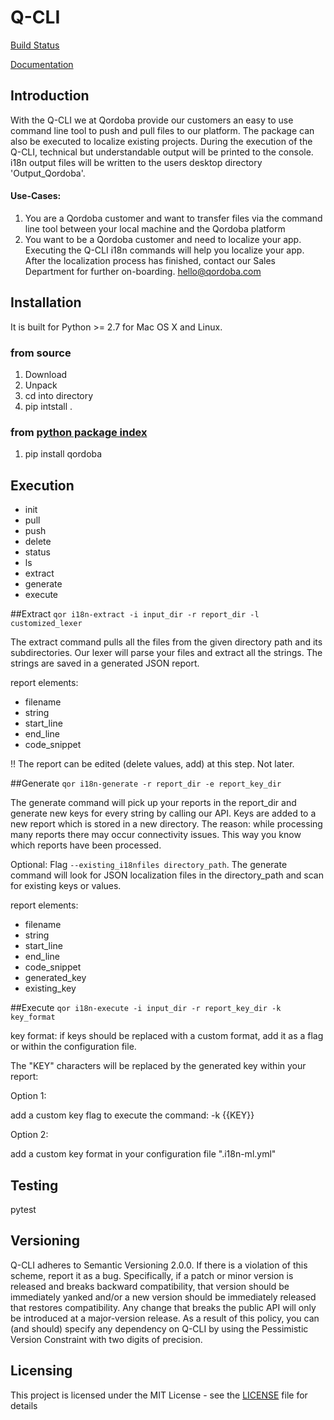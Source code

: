 # Q-CLI

[Build Status](http://jenkins)

[Documentation](https://dev.qordoba.com/docs/cli-dev)


## Introduction
With the Q-CLI we at Qordoba provide our customers an easy to use command line tool to push and pull files to our platform.
The package can also be executed to localize existing projects.
During the execution of the Q-CLI, technical but understandable output will be printed to the console. i18n output files will be written to the users desktop directory 'Output_Qordoba'.

#### Use-Cases:
1. You are a Qordoba customer and want to transfer files via the command line tool between your local machine and the Qordoba platform
2. You want to be a Qordoba customer and need to localize your app. Executing the Q-CLI i18n commands will help you localize your app. After the localization process has finished, contact our Sales Department for further on-boarding. <hello@qordoba.com>


## Installation
It is built for Python >= 2.7 for Mac OS X and Linux.

### from source
1. Download
2. Unpack
3. cd into directory
4. pip intstall .

### from [python package index](https://pypi.python.org/pypi/qordoba)
1. pip install qordoba


## Execution
- init
- pull
- push
- delete
- status
- ls
- extract
- generate
- execute

##Extract
`qor i18n-extract -i input_dir -r report_dir -l customized_lexer`

The extract command pulls all the files from the given directory path and its subdirectories. 
Our lexer will parse your files and extract all the strings. The strings are saved in a generated JSON report.

report elements:
  * filename
  * string
  * start_line
  * end_line
  * code_snippet

!! The report can be edited (delete values, add) at this step. Not later.

##Generate
`qor i18n-generate -r report_dir -e report_key_dir`

The generate command will pick up your reports in the report_dir and generate new keys for every string by calling our API.
Keys are added to a new report which is stored in a new directory. The reason: while processing many reports there may occur connectivity issues. This way you know which reports have been processed.

Optional:
Flag `--existing_i18nfiles directory_path`. 
The generate command will look for JSON localization files in the directory_path and scan for existing keys or values.

report elements:
  * filename
  * string
  * start_line
  * end_line
  * code_snippet
  * generated_key
  * existing_key

##Execute
`qor i18n-execute -i input_dir -r report_key_dir -k key_format`

key format:
if keys should be replaced with a custom format, add it as a flag or within the configuration file.

The "KEY" characters will be replaced by the generated key within your report:

Option 1: 

add a custom key flag to execute the command: -k {{KEY}}

Option 2: 

add a custom key format in your configuration file ".i18n-ml.yml"

## Testing
 pytest

## Versioning
Q-CLI adheres to Semantic Versioning 2.0.0. If there is a violation of this scheme, report it as a bug. Specifically, if a patch or minor version is
released and breaks backward compatibility, that version should be immediately yanked and/or a new version should be immediately released that restores
compatibility. Any change that breaks the public API will only be introduced at a major-version release. As a result of this policy, you can (and should)
specify any dependency on Q-CLI by using the Pessimistic Version Constraint with two digits of precision.

## Licensing
This project is licensed under the MIT License - see the [LICENSE](https://github.com/Qordobacode/i18next-plugin/blob/master/LICENSE.md) file for details
